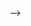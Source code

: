 <!-- ---
title: Frontiers
layout: splash
category: temporal-graph-learning
order: 3
header:
    overlay_filter: linear-gradient(rgba(255, 255, 255, 0.1), rgba(0, 0, 0, 0.5))
    overlay_image: /assets/images/research_directions/temporal-graph-learning/TGB.webp
excerpt: ""
parent: Temporal Graph Learning

project_1:
  - title: "Foundation Model"
    alt: ""
    image_path: 
    excerpt: ""

project_2:
  - title: "+ LLMs"
    alt: ""
    image_path: 
    excerpt: ""

project_3:
  - title: "Multi-modal"
    alt: ""
    image_path: 
    excerpt: ""

---

{% include breadcrumbs.html %}

This research direction focuses on advancing the frontier of temporal graph analysis by integrating Temporal Graph Foundation Models (TGFM), Large Language Models (LLMs), and multi-modal learning. Temporal graphs, which capture the dynamic relationships and evolving structures of real-world networks over time, are crucial for understanding complex, time-sensitive systems. By combining these graphs with foundation models, we can leverage large-scale pre-training to enable transfer learning and scalable solutions across a range of temporal tasks.

The integration of LLMs with temporal graphs enhances reasoning and representation learning, enabling more sophisticated analysis of dynamic networks. This synergy allows for improved predictive capabilities, anomaly detection, and scenario modeling. Furthermore, the incorporation of multi-modal data—such as text, images, and signals into temporal graphs provides a holistic approach to complex tasks like misinformation detection, event prediction, and spatiotemporal analysis. This research aims to push the boundaries of temporal network analysis by combining the power of temporal graph models with cutting-edge AI techniques, unlocking new opportunities for real-world applications.


<!-- # Projects

{% include feature_row id="project_1" type="right" %}
{% include feature_row id="project_2" type="left" %}
{% include feature_row id="project_3" type="right" %}

# Funding --> -->
